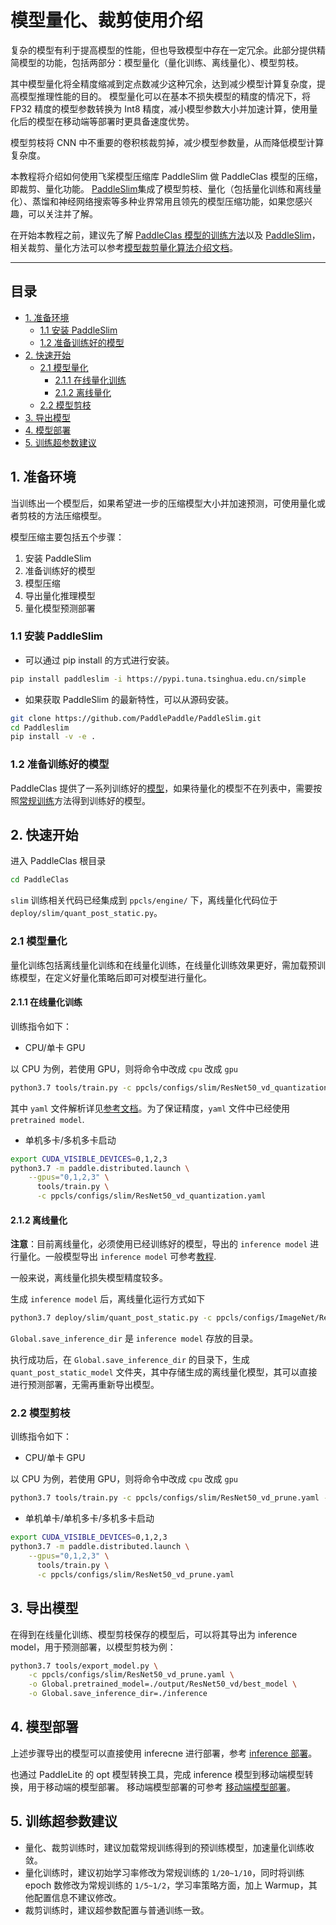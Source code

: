 
# 模型量化、裁剪使用介绍

复杂的模型有利于提高模型的性能，但也导致模型中存在一定冗余。此部分提供精简模型的功能，包括两部分：模型量化（量化训练、离线量化）、模型剪枝。

其中模型量化将全精度缩减到定点数减少这种冗余，达到减少模型计算复杂度，提高模型推理性能的目的。
模型量化可以在基本不损失模型的精度的情况下，将 FP32 精度的模型参数转换为 Int8 精度，减小模型参数大小并加速计算，使用量化后的模型在移动端等部署时更具备速度优势。

模型剪枝将 CNN 中不重要的卷积核裁剪掉，减少模型参数量，从而降低模型计算复杂度。

本教程将介绍如何使用飞桨模型压缩库 PaddleSlim 做 PaddleClas 模型的压缩，即裁剪、量化功能。
[PaddleSlim](https://github.com/PaddlePaddle/PaddleSlim)集成了模型剪枝、量化（包括量化训练和离线量化）、蒸馏和神经网络搜索等多种业界常用且领先的模型压缩功能，如果您感兴趣，可以关注并了解。

在开始本教程之前，建议先了解 [PaddleClas 模型的训练方法](../single_label_classification/training.md)以及 [PaddleSlim](https://paddleslim.readthedocs.io/zh_CN/latest/index.html)，相关裁剪、量化方法可以参考[模型裁剪量化算法介绍文档](../../algorithm_introduction/prune_quantization.md)。

-----------

## 目录

  - [1. 准备环境](#1)
    - [1.1 安装 PaddleSlim](#1.1)
    - [1.2 准备训练好的模型](#1.2)
  - [2. 快速开始](#2)
    - [2.1 模型量化](#2.1)
      - [2.1.1 在线量化训练](#2.1.1)
      - [2.1.2 离线量化](#2.1.2)
    - [2.2 模型剪枝](#2.2)
  - [3. 导出模型](#3)
  - [4. 模型部署](#4)
  - [5. 训练超参数建议](#5)


<a name="1"></a>
## 1. 准备环境
当训练出一个模型后，如果希望进一步的压缩模型大小并加速预测，可使用量化或者剪枝的方法压缩模型。

模型压缩主要包括五个步骤：
1. 安装 PaddleSlim
2. 准备训练好的模型
3. 模型压缩
4. 导出量化推理模型
5. 量化模型预测部署

<a name="1.1"></a>
### 1.1 安装 PaddleSlim

* 可以通过 pip install 的方式进行安装。

```bash
pip install paddleslim -i https://pypi.tuna.tsinghua.edu.cn/simple
```

* 如果获取 PaddleSlim 的最新特性，可以从源码安装。

```bash
git clone https://github.com/PaddlePaddle/PaddleSlim.git
cd Paddleslim
pip install -v -e .
```

<a name="1.2"></a>
### 1.2 准备训练好的模型

PaddleClas 提供了一系列训练好的[模型](../models/models_intro.md)，如果待量化的模型不在列表中，需要按照[常规训练](../single_label_classification/training.md)方法得到训练好的模型。

<a name="2"></a>
## 2. 快速开始

进入 PaddleClas 根目录

```bash
cd PaddleClas
```

`slim` 训练相关代码已经集成到 `ppcls/engine/` 下，离线量化代码位于 `deploy/slim/quant_post_static.py`。

<a name="2.1"></a>
### 2.1 模型量化

量化训练包括离线量化训练和在线量化训练，在线量化训练效果更好，需加载预训练模型，在定义好量化策略后即可对模型进行量化。

<a name="2.1.1"></a>
#### 2.1.1 在线量化训练

训练指令如下：

* CPU/单卡 GPU

以 CPU 为例，若使用 GPU，则将命令中改成 `cpu` 改成 `gpu`

```bash
python3.7 tools/train.py -c ppcls/configs/slim/ResNet50_vd_quantization.yaml -o Global.device=cpu
```

其中 `yaml` 文件解析详见[参考文档](../config_description/basic.md)。为了保证精度，`yaml` 文件中已经使用 `pretrained model`.


* 单机多卡/多机多卡启动

```bash
export CUDA_VISIBLE_DEVICES=0,1,2,3
python3.7 -m paddle.distributed.launch \
    --gpus="0,1,2,3" \
      tools/train.py \
      -c ppcls/configs/slim/ResNet50_vd_quantization.yaml
```

<a name="2.1.2"></a>
#### 2.1.2 离线量化

**注意**：目前离线量化，必须使用已经训练好的模型，导出的 `inference model` 进行量化。一般模型导出 `inference model` 可参考[教程](../../deployment/export_model.md).

一般来说，离线量化损失模型精度较多。

生成 `inference model` 后，离线量化运行方式如下

```bash
python3.7 deploy/slim/quant_post_static.py -c ppcls/configs/ImageNet/ResNet/ResNet50_vd.yaml -o Global.save_inference_dir=./deploy/models/class_ResNet50_vd_ImageNet_infer
```

`Global.save_inference_dir` 是 `inference model` 存放的目录。

执行成功后，在 `Global.save_inference_dir` 的目录下，生成 `quant_post_static_model` 文件夹，其中存储生成的离线量化模型，其可以直接进行预测部署，无需再重新导出模型。

<a name="2.2"></a>
### 2.2 模型剪枝

训练指令如下：

- CPU/单卡 GPU

以 CPU 为例，若使用 GPU，则将命令中改成 `cpu` 改成 `gpu`

```bash
python3.7 tools/train.py -c ppcls/configs/slim/ResNet50_vd_prune.yaml -o Global.device=cpu
```

- 单机单卡/单机多卡/多机多卡启动

```bash
export CUDA_VISIBLE_DEVICES=0,1,2,3
python3.7 -m paddle.distributed.launch \
    --gpus="0,1,2,3" \
      tools/train.py \
      -c ppcls/configs/slim/ResNet50_vd_prune.yaml
```

<a name="3"></a>
## 3. 导出模型

在得到在线量化训练、模型剪枝保存的模型后，可以将其导出为 inference model，用于预测部署，以模型剪枝为例：

```bash
python3.7 tools/export_model.py \
    -c ppcls/configs/slim/ResNet50_vd_prune.yaml \
    -o Global.pretrained_model=./output/ResNet50_vd/best_model \
    -o Global.save_inference_dir=./inference
```

<a name="4"></a>
## 4. 模型部署

上述步骤导出的模型可以直接使用 inferecne 进行部署，参考 [inference 部署](../../deployment/)。

也通过 PaddleLite 的 opt 模型转换工具，完成 inference 模型到移动端模型转换，用于移动端的模型部署。
移动端模型部署的可参考 [移动端模型部署](../../deployment/image_classification/paddle_lite.md)。

<a name="5"></a>
## 5. 训练超参数建议

* 量化、裁剪训练时，建议加载常规训练得到的预训练模型，加速量化训练收敛。
* 量化训练时，建议初始学习率修改为常规训练的 `1/20~1/10`，同时将训练 epoch 数修改为常规训练的 `1/5~1/2`，学习率策略方面，加上 Warmup，其他配置信息不建议修改。
* 裁剪训练时，建议超参数配置与普通训练一致。
